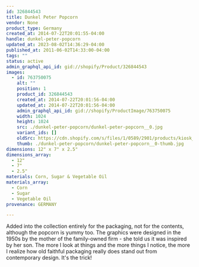 ```yaml
---
id: 326844543
title: Dunkel Peter Popcorn
vendor: None
product_type: Germany
created_at: 2014-07-22T20:01:55-04:00
handle: dunkel-peter-popcorn
updated_at: 2023-08-02T14:36:29-04:00
published_at: 2011-06-02T14:33:00-04:00
tags: ""
status: active
admin_graphql_api_id: gid://shopify/Product/326844543
images:
  - id: 763750075
    alt: ""
    position: 1
    product_id: 326844543
    created_at: 2014-07-22T20:01:56-04:00
    updated_at: 2014-07-22T20:01:56-04:00
    admin_graphql_api_id: gid://shopify/ProductImage/763750075
    width: 1024
    height: 1024
    src: ./dunkel-peter-popcorn/dunkel-peter-popcorn__0.jpg
    variant_ids: []
    oldSrc: https://cdn.shopify.com/s/files/1/0589/2901/products/kiosk_popcorn.tif.jpeg?v=1406073716
    thumb: ./dunkel-peter-popcorn/dunkel-peter-popcorn__0-thumb.jpg
dimensions: 12" x 7" x 2.5"
dimensions_array:
  - 12"
  - 7"
  - 2.5"
materials: Corn, Sugar & Vegetable Oil
materials_array:
  - Corn
  - Sugar
  - Vegetable Oil
provenance: GERMANY

---
```


Added into the collection entirely for the packaging, not for the contents, although the popcorn is yummy too. The graphics were designed in the 1950s by the mother of the family-owned firm - she told us it was inspired by her son. The more I look at things and the more things I notice, the more I realize how old faithful packaging really does stand out from contemporary design. It's the trick!